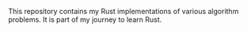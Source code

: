 This repository contains my Rust implementations of various algorithm problems. It is part of my journey to learn Rust.

